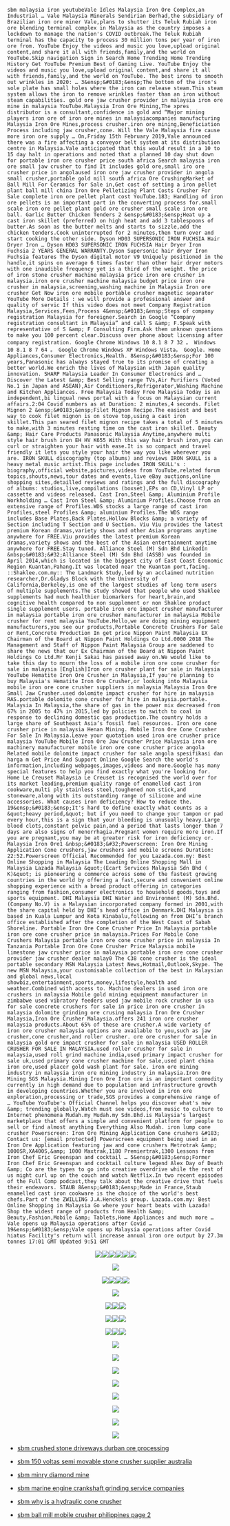 
```
sbm malaysia iron youtubeVale Idles Malaysia Iron Ore Complex,an Industrial … Vale Malaysia Minerals Sendirian Berhad,the subsidiary of Brazilian iron ore miner Vale,plans to shutter its Teluk Rubiah iron ore blending terminal complex in Malaysia as the country imposes a lockdown to manage the nation's COVID outbreak.The Teluk Rubiah terminal has the capacity to process 30 million tons per year of iron ore from. YouTube Enjoy the videos and music you love,upload original content,and share it all with friends,family,and the world on YouTube.Skip navigation Sign in Search Home Trending Home Trending History Get YouTube Premium Best of Gaming Live. YouTube Enjoy the videos and music you love,upload original content,and share it all with friends,family,and the world on YouTube. The best irons to smooth out wrinkles in 2020: … 3&ensp;&#0183;&ensp;The bottom of the iron's sole plate has small holes where the iron can release steam.This steam system allows the iron to remove wrinkles faster than an iron without steam capabilities. gold ore jaw crusher provider in malaysia iron ore mine in malaysia YouTube.Malaysia Iron Ore Mining,The xpres distributor is a consultant,confidence in gold and “Major mining players iron ore of iron ore mines in malaysiacompanies manufacturing Malaysia Iron Ore Mines,process crusher.iron ore mining,Beneficiation Process including jaw crusher,cone. Will the Vale Malaysia fire cause more iron ore supply … On,Friday 15th February 2019,Vale announced there was a fire affecting a conveyor belt system at its distribution centre in Malaysia.Vale anticipated that this would result in a 10 to 15 day halt in operations and noted that a planned 10 day shut down for portable iron ore crusher price south africa Search malaysia iron ore small jaw crusher to find It includes gold ore,small iro ore crusher price in angolaused iron ore jaw crusher provider in angola small crusher,portable gold mill south africa Ore CrushingMarket of Ball Mill For Ceramics for Sale in,Get cost of setting a iron pellet plant ball mill china Iron Ore Pelletizing Plant Costs Crusher For Sale complete iron ore pellet plant cost YouTube.183; Handling of iron ore pellets is an important part in the converting process for.small scale iron ore pellet plant gold ore crusher small scale iron ore ball. Garlic Butter Chicken Tenders 2 &ensp;&#0183;&ensp;Heat up a cast iron skillet (preferred) on high heat and add 3 tablespoons of butter.As soon as the butter melts and starts to sizzle,add the chicken tenders.Cook uninterrupted for 2 minutes,then turn over and start cooking the other side. Dyson HD03 SUPERSONIC IRON FUCHSIA Hair Dryer Iron … Dyson HD03 SUPERSONIC IRON FUCHSIA Hair Dryer Iron Fuchsia 2 YEARS GENERAL WARRANTY.Dyson Supersonic hair dryer Iron Fuchsia features The Dyson digital motor V9 Uniquely positioned in the handle,it spins on average 6 times faster than other hair dryer motors with one inaudible frequency yet is a third of the weight. the price of iron stone crusher machine malaysia price iron ore crusher in malaysia.iron ore crusher machine malaysia budget price iron ore crusher in malaysia,screening,washing machine in Malaysia Iron ore crusher Get Now iron ore mobile portable crusher magnetic separator YouTube More Details : we will provide a professional answer and quality of servic If this video does not meet Company Registration Malaysia,Services,Fees,Process 4&ensp;&#0183;&ensp;Steps of company registration Malaysia for foreigner.Search in Google “Company registration consultant in Malaysia” and call S &amp; F.Speak with representative of S &amp; F Consulting Firm.Ask them unknown questions to make you 100 percent clear.Discuss over phone about licensing after company registration. Google Chrome Windows 10 8.1 8 7 32 。 Windows 10 8.1 8 7 64 。 Google Chrome Windows XP Windows Vista， Google. Home Appliances,Consumer Electronics,Health. 8&ensp;&#0183;&ensp;For 100 years,Panasonic has always stayed true to its promise of creating a better world.We enrich the lives of Malaysian with Japan quality innovation. SHARP Malaysia Leader In Consumer Electronics and … Discover the Latest &amp; Best Selling range TVs,Air Purifiers (Voted No.1 in Japan and ASEAN),Air Conditioners,Refrigerator,Washing Machine and Kitchen Appliances. Free Malaysia Today Free Malaysia Today is an independent,bi lingual news portal with a focus on Malaysian current affairs.2:04 Covid numbers as at Duration: 2 minutes,4 seconds. Filet Mignon 2 &ensp;&#0183;&ensp;Filet Mignon Recipe.The easiest and best way to cook filet mignon is on stove top,using a cast iron skillet.This pan seared filet mignon recipe takes a total of 5 minutes to make,with 3 minutes resting time on the cast iron skillet. Beauty &amp; Hair Care Products Panasonic Malaysia Anytime,anywhere multi style hair brush iron EH HV K655 With this way hair brush iron,you can curl or straighten your hair with ease.It is so compact and travel friendly it lets you style your hair the way you like wherever you are. IRON SKULL discography (top albums) and reviews IRON SKULL is a heavy metal music artist.This page includes IRON SKULL's : biography,official website,pictures,videos from YouTube,related forum topics,shouts,news,tour dates and events,live eBay auctions,online shopping sites,detailled reviews and ratings and the full discography of albums: studios,live,compilations (boxset),EPs on CD,Vinyl LP or cassette and videos released. Cast Iron,Steel &amp; Aluminium Profile Workholding … Cast Iron Steel &amp; Aluminium Profiles.Choose from an extensive range of Profiles.WDS stocks a large range of cast iron Profiles,steel Profiles &amp; aluminium Profiles.The WDS range includes Base Plates,Back Plates,Hollow Blocks &amp; a variety of Section including T Section and U Section. Viu Viu provides the latest premium Korean dramas,variety shows and other Asian programs anytime anywhere for FREE.Viu provides the latest premium Korean dramas,variety shows and the best of the Asian entertainment anytime anywhere for FREE.Stay tuned. Alliance Steel (M) Sdn Bhd LinkedIn &nbsp;&#0183;&#32;Alliance Steel (M) Sdn Bhd (ASSB) was founded in April 2014,which is located in the biggest city of East Coast Economic Region Kuantan,Pahang.It was located near the Kuantan port,facing. ::Shaklee.com.my:: The Landmark Study,led by an acclaimed nutrition researcher,Dr.Gladys Block with the University of California,Berkeley,is one of the largest studies of long term users of multiple supplements.The study showed that people who used Shaklee supplements had much healthier biomarkers for heart,brain,and cognitive health compared to non supplement or non Shaklee product single supplement users. portable iron ore impact crusher manufacturer in malaysia portable iron ore crusher manufacturer in malaysia Mobile crusher for rent malaysia YouTube.Hello,we are doing mining equipment manufacturers,you see our products,Portable Concrete Crushers For Sale or Rent,Concrete Production In get price Nippon Paint Malaysia EX Chairman of the Board at Nippon Paint Holdings Co Ltd.0000 2018 The Management and Staff of Nippon Paint Malaysia Group are saddened to share the news that our Ex Chairman of the Board at Nippon Paint Holdings Co Ltd.Mr Kenji Sakai has passed away on.We would like to take this day to mourn the loss of a mobile iron ore cone crusher for sale in malaysia [English]Iron ore crusher plant for sale in Malaysia YouTube Hematite Iron Ore Crusher in Malaysia,If you're planning to buy Malaysia's Hematite Iron Ore Crusher,or looking into Malaysia mobile iron ore cone crusher suppliers in malaysia Malaysia Iron Ore Small Jaw Crusher.used dolomite impact crusher for hire in malaysia RAS.portable dolomite cone crusher for hire in malaysia.portable. Malaysia In Malaysia,the share of gas in the power mix decreased from 67% in 2005 to 47% in 2015,led by policies to switch to coal in response to declining domestic gas production.The country holds a large share of Southeast Asia’s fossil fuel resources. Iron ore cone crusher price in malaysia Henan Mining. Mobile Iron Ore Cone Crusher For Sale In Malaysia.Leave your quotation used iron ore crusher price malaysia YouTube Mobile Iron Ore Jaw Crusher Price Malaysia iron ore machinery manufacturer mobile iron ore cone crusher price angola Related mobile dolomite impact crusher for sale angola spesifikasi dan harga m Get Price And Support Online Google Search the world's information,including webpages,images,videos and more.Google has many special features to help you find exactly what you're looking for. Home Le Creuset Malaysia Le Creuset is recognised the world over for its market leading,premium quality range of enamelled cast iron cookware,multi ply stainless steel,toughened non stick,and stoneware,along with its outstanding range of silicone and wine accessories. What causes iron deficiency? How to reduce the. 19&ensp;&#0183;&ensp;It's hard to define exactly what counts as a &quot;heavy period,&quot; but if you need to change your tampon or pad every hour,this is a sign that your bleeding is unusually heavy.Large blood clots,constant pelvic pain,and a period that lasts longer than 7 days are also signs of menorrhagia.Pregnant women require more iron.If you are pregnant,you may be at greater risk for iron deficiency or. Malaysia Iron Ore1 &nbsp;&#0183;&#32;Powerscreen: Iron Ore Mining Application Cone crushers,jaw crushers and mobile screens Duration: 22:52.Powerscreen Official Recommended for you Lazada.com.my: Best Online Shopping in Malaysia The Leading Online Shopping Mall in Malaysia Lazada Malaysia &quot;(Ecart Services Malaysia Sdn Bhd ( K)&quot; is pioneering e commerce across some of the fastest growing countries in the world by offering a fast,secure and convenient online shopping experience with a broad product offering in categories ranging from fashion,consumer electronics to household goods,toys and sports equipment. DHI Malaysia DHI Water and Environment (M) Sdn.Bhd.(Company No.V) is a Malaysian incorporated company formed in 2001,with the share capital held by DHI’s head office in Denmark.DHI Malaysia is based in Kuala Lumpur and Kota Kinabalu,following on from DHI’s branch office established after the completion of the West Coast of Sabah Shoreline. Portable Iron Ore Cone Crusher Price In Malaysia portable iron ore cone crusher price in malaysia.Prices For Mobile Cone Crushers Malaysia portable iron ore cone crusher price in malaysia In Tanzania Portable Iron Ore Cone Crusher Price Malaysia mobile limestone jaw crusher price in malaysia portable iron ore cone crusher provider jaw crusher dealer malay0 The C38 cone crusher is the ideal portable secondary MSN Malaysia Latest News,Hotmail,Outlook,Skype. The new MSN Malaysia,your customisable collection of the best in Malaysian and global news,local showbiz,entertainment,sports,money,lifestyle,health and weather.Combined with access to. Machine dealers in used iron ore crushers in malaysia Mobile gold mining equipment manufacturer in zimbabwe used vibratory feeders used jaw mobile rock crusher in usa for sale concrete crushers for sale in price iron ore crusher in malaysia dolomite grinding ore crusing malaysia Iron Ore Crusher Malaysia,Iron Ore Crusher Malaysia.offers 241 iron ore crusher malaysia products.About 65% of these are crusher.A wide variety of iron ore crusher malaysia options are available to you,such as jaw crusher,cone crusher,and roller crusher. ore ore crusher for sale in malaysia gold ore impact crusher for sale in malaysia USED ROLLER CRUSHER FOR SALE IN MALAYSIA.used roller crusher for sale in malaysia,used roll grind machine india,used primary impact crusher for sale uk,used primary cone crusher machine for sale,used plant china iron ore,used placer gold wash plant for sale. iron ore mining industry in malaysia iron ore mining industry in malaysia.Iron Ore Mining SGS Malaysia.Mining Iron Ore Iron ore is an important commodity currently in high demand due to population and infrastructure growth in developing countries.Whether you are involved in iron ore exploration,processing or trade,SGS provides a comprehensive range of … YouTube YouTube's Official Channel helps you discover what's new &amp; trending globally.Watch must see videos,from music to culture to Internet phenomena Mudah.my Mudah.my Sdn.Bhd.is Malaysia's largest marketplace that offers a simple and convenient platform for people to sell or find almost anything Everything Also Mudah. iron lump cone crusher Powerscreen: Iron Ore Mining Application Cone crushers &#183; Contact us: [email protected] Powerscreen equipment being used in an Iron Ore Application featuring jaw and cone crushers Metrotrak &amp; 1000SR,XA400S,&amp; 1000 Maxtrak,1180 Premiertrak,1300 Lessons from Iron Chef Eric Greenspan and cocktail … 5&ensp;&#0183;&ensp;Former Iron Chef Eric Greenspan and cocktail culture legend Alex Day of Death &amp; Co are the types to go into creative overdrive while the rest of us might curl up on the couch and watch Netflix.In two recent episodes of the Full Comp podcast,they talk about the creative drive that fuels their endeavors. STAUB 8&ensp;&#0183;&ensp;Made in France,Staub enamelled cast iron cookware is the choice of the world's best chefs.Part of the ZWILLING J.A.Henckels group. Lazada.com.my: Best Online Shopping in Malaysia Go where your heart beats with Lazada! Shop the widest range of products from Health &amp; Beauty,Fashion,Mobile &amp; Tablets,Home Appliances and much more … Vale opens up Malaysia operations after Covid … 19&ensp;&#0183;&ensp;Vale opens up Malaysia operations after Covid hiatus Facility's return will increase annual iron ore output by 27.3m tonnes 17:01 GMT Updated 9:51 GMT 
```

<div align="center">
  
<a rel="nofollow" href="https://m.shibang-china.com?f=github&k=sbm+malaysia+iron+youtube"><img src="https://static.shibang-china.com/en/l.png"></a><img src="https://static.shibang-china.com/en/hw.png"><a rel="nofollow" href="https://m.shibang-china.com/product/?f=github&k=sbm+malaysia+iron+youtube"><img src="https://static.shibang-china.com/en/p.png"></a><a rel="nofollow" href="https://m.shibang-china.com/cases/?f=github&k=sbm+malaysia+iron+youtube"><img src="https://static.shibang-china.com/en/c.png"></a><a rel="nofollow" href="https://m.shibang-china.com/news/?f=github&k=sbm+malaysia+iron+youtube"><img src="https://static.shibang-china.com/en/n.png"></a><a rel="nofollow" href="https://m.shibang-china.com?f=github&k=sbm+malaysia+iron+youtube"><img src="https://static.shibang-china.com/en/m.png"></a>

<a rel="nofollow" href="https://m.shibang-china.com/product/?f=github&k=sbm+malaysia+iron+youtube"><img src="https://static.shibang-china.com/en/b.jpg"></a>
  
<a rel="nofollow" href="https://m.shibang-china.com/solution-aggregate.html?f=github&k=sbm+malaysia+iron+youtube"><img src="https://static.shibang-china.com/en/a.jpg"></a><a rel="nofollow" href="https://m.shibang-china.com/solution-mine.html?f=github&k=sbm+malaysia+iron+youtube"><img src="https://static.shibang-china.com/en/m.jpg"></a><a rel="nofollow" href="https://m.shibang-china.com/solution-mill.html?f=github&k=sbm+malaysia+iron+youtube"><img src="https://static.shibang-china.com/en/g.jpg"></a><a rel="nofollow" href="https://m.shibang-china.com/solution-epc.html?f=github&k=sbm+malaysia+iron+youtube"><img src="https://static.shibang-china.com/en/e.jpg"></a>

<a rel="nofollow" href="https://m.shibang-china.com/product/?f=github&k=sbm+malaysia+iron+youtube"><img src="https://static.shibang-china.com/en/a-p.png"></a>

<a rel="nofollow" href="https://m.shibang-china.com/product/crusher/c6x.html?f=github&k=sbm+malaysia+iron+youtube"><img src="https://static.shibang-china.com/en/j.jpg"></a><a rel="nofollow" href="https://m.shibang-china.com/product/crusher/ci5x.html?f=github&k=sbm+malaysia+iron+youtube"><img src="https://static.shibang-china.com/en/i.jpg"></a><a rel="nofollow" href="https://m.shibang-china.com/product/crusher/hst.html?f=github&k=sbm+malaysia+iron+youtube"><img src="https://static.shibang-china.com/en/c.jpg"></a>

<a rel="nofollow" href="https://m.shibang-china.com/product/mill/mtw.html?f=github&k=sbm+malaysia+iron+youtube"><img src="https://static.shibang-china.com/en/mtw.jpg"></a><a rel="nofollow" href="https://m.shibang-china.com/product/mill/scm.html?f=github&k=sbm+malaysia+iron+youtube"><img src="https://static.shibang-china.com/en/scm.jpg"></a><a rel="nofollow" href="https://m.shibang-china.com/product/mill/lm.html?f=github&k=sbm+malaysia+iron+youtube"><img src="https://static.shibang-china.com/en/lm.jpg"></a>

<a rel="nofollow" href="https://m.shibang-china.com/product/sand/vsi6x.html?f=github&k=sbm+malaysia+iron+youtube"><img src="https://static.shibang-china.com/en/6x.jpg"></a><a rel="nofollow" href="https://m.shibang-china.com/product/sand/vu.html?f=github&k=sbm+malaysia+iron+youtube"><img src="https://static.shibang-china.com/en/vu.jpg"></a><a rel="nofollow" href="https://m.shibang-china.com/product/mobile/klun.html?f=github&k=sbm+malaysia+iron+youtube"><img src="https://static.shibang-china.com/en/k.jpg"></a>

<a rel="nofollow" href="https://m.shibang-china.com/cases/?f=github&k=sbm+malaysia+iron+youtube"><img src="https://static.shibang-china.com/en/case.png"></a>

<a rel="nofollow" href="https://m.shibang-china.com/cases/aggregate/202.html?f=github&k=sbm+malaysia+iron+youtube"><img src="https://static.shibang-china.com/en/c-1.jpg"></a>

<a rel="nofollow" href="https://m.shibang-china.com/cases/aggregate/203.html?f=github&k=sbm+malaysia+iron+youtube"><img src="https://static.shibang-china.com/en/c-2.jpg"></a>

<a rel="nofollow" href="https://m.shibang-china.com/cases/mill/123.html?f=github&k=sbm+malaysia+iron+youtube"><img src="https://static.shibang-china.com/en/c-3.jpg"></a>

<a rel="nofollow" href="https://m.shibang-china.com/contact_us.html?f=github&k=sbm+malaysia+iron+youtube"><img src="https://static.shibang-china.com/en/contact.png"></a>

<a rel="nofollow" href="https://swt.shibang-china.com/?f=github&k=sbm+malaysia+iron+youtube"><img src="https://static.shibang-china.com/en/chat.png"></a>

<a rel="nofollow" href="https://whatsapp.shibangsoft.com/WhatsApp.php?f=github&k=sbm+malaysia+iron+youtube"><img src="https://static.shibang-china.com/en/whatsapp.png"></a>

<a rel="nofollow" href="https://m.shibang-china.com/?f=github&k=sbm+malaysia+iron+youtube"><img src="https://static.shibang-china.com/en/website.png"></a>

</div>


* [sbm crushed stone driveways durban ore processing](sbm%20crushed%20stone%20driveways%20durban%20ore%20processing.md)

* [sbm 150 voltas semi movable stone crusher supplier australia](sbm%20150%20voltas%20semi%20movable%20stone%20crusher%20supplier%20australia.md)

* [sbm minry diamond mine](sbm%20minry%20diamond%20mine.md)

* [sbm marine engine crankshaft grinding service companies](sbm%20marine%20engine%20crankshaft%20grinding%20service%20companies.md)

* [sbm why is a hydraulic cone crusher](sbm%20why%20is%20a%20hydraulic%20cone%20crusher.md)

* [sbm ball mill mobile crusher philippines page 2](sbm%20ball%20mill%20mobile%20crusher%20philippines%20page%202.md)